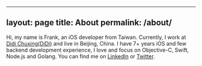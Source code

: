 
---
layout: page
title: About
permalink: /about/
---

Hi, my name is Frank, an iOS developer from Taiwan. 
Currently, I work at [Didi Chuxing(DiDi)](https://www.didiglobal.com/) and live in Beijing, China. 
I have 7+ years iOS and few backend development experience, 
I love and focus on Objective-C, Swift, Node.js and Golang.
You can find me on 
[LinkedIn](https://www.linkedin.com/in/franklol/)
or
[Twitter](https://twitter.com/huang_wc).
